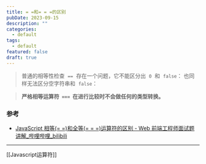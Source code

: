 ```yaml
---
title: = =和= = =的区别
pubDate: 2023-09-15
description: ""
categories:
  - default
tags:
  - default
featured: false
draft: true
---
```


> 普通的相等性检查  `==`  存在一个问题，它不能区分出  `0`  和  `false`：
> 也同样无法区分空字符串和  `false`：

> **严格相等运算符  `===`  在进行比较时不会做任何的类型转换。**

### 参考

- [JavaScript 相等(= =)和全等(= = =)运算符的区别 - Web 前端工程师面试题讲解\_哔哩哔哩\_bilibili](https://www.bilibili.com/video/BV1N4411r761/?share_source=copy_web&vd_source=f5d15384f6f30e1d80d40948354bf681)

---

[[Javascript运算符]]

